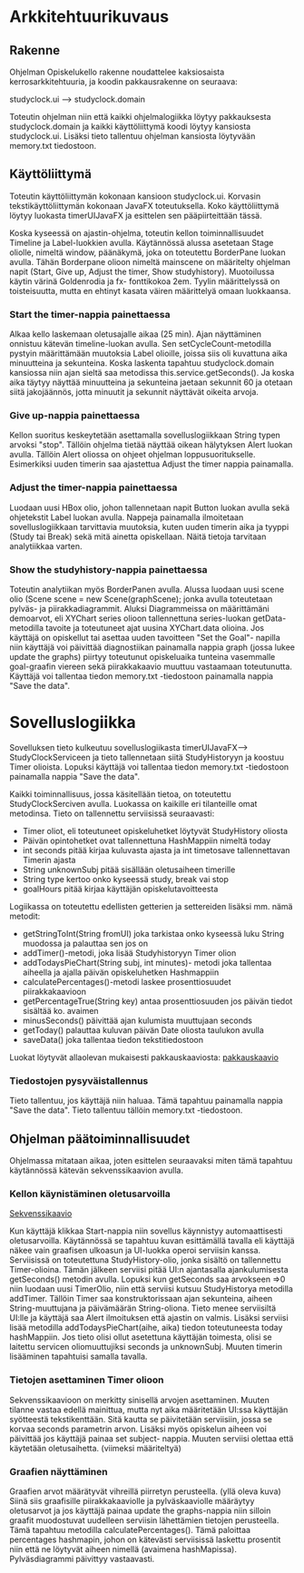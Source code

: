# Arkkitehtuurikuvaus

## Rakenne

Ohjelman Opiskelukello rakenne noudattelee kaksiosaista kerrosarkkitehtuuria, ja koodin pakkausrakenne on seuraava:

studyclock.ui --> studyclock.domain

Toteutin ohjelman niin että kaikki ohjelmalogiikka löytyy pakkauksesta studyclock.domain ja kaikki käyttöliittymä koodi löytyy kansiosta studyclock.ui. Lisäksi tieto tallentuu ohjelman kansiosta löytyvään memory.txt tiedostoon.

## Käyttöliittymä 

Toteutin käyttöliittymän kokonaan kansioon studyclock.ui. Korvasin tekstikäyttöliittymän kokonaan JavaFX toteutuksella. Koko käyttöliittymä löytyy luokasta timerUIJavaFX ja esittelen sen pääpiirteittään tässä.

Koska kyseessä on ajastin-ohjelma, toteutin kellon toiminnallisuudet Timeline ja Label-luokkien avulla. Käytännössä alussa asetetaan Stage oliolle, nimeltä window, päänäkymä, joka on toteutettu BorderPane luokan avulla. Tähän Borderpane olioon nimeltä mainscene on määritelty ohjelman napit (Start, Give up, Adjust the timer, Show studyhistory). Muotoilussa käytin värinä Goldenrodia ja fx- fonttikokoa 2em. Tyylin määrittelyssä on toisteisuutta, mutta en ehtinyt kasata väiren määrittelyä omaan luokkaansa.

### Start the timer-nappia painettaessa
Alkaa kello laskemaan oletusajalle aikaa (25 min). Ajan näyttäminen onnistuu kätevän timeline-luokan avulla. Sen setCycleCount-metodilla pystyin määrittämään muutoksia Label olioille, joissa siis oli kuvattuna aika minuutteina ja sekunteina. Koska laskenta tapahtuu studyclock.domain kansiossa niin ajan sieltä saa metodissa this.service.getSeconds(). Ja koska aika täytyy näyttää minuutteina ja sekunteina jaetaan sekunnit 60 ja otetaan siitä jakojäännös, jotta minuutit ja sekunnit näyttävät oikeita arvoja. 

### Give up-nappia painettaessa
Kellon suoritus keskeytetään asettamalla sovelluslogiikkaan String typen arvoksi "stop". Tällöin ohjelma tietää näyttää oikean hälytyksen Alert luokan avulla. Tällöin Alert oliossa on ohjeet ohjelman loppusuoritukselle. Esimerkiksi uuden timerin saa ajastettua Adjust the timer nappia painamalla.

### Adjust the timer-nappia painettaessa
Luodaan uusi HBox olio, johon tallennetaan napit Button luokan avulla sekä ohjetekstit Label luokan avulla. Nappeja painamalla ilmoitetaan sovelluslogiikkaan tarvittavia muutoksia, kuten uuden timerin aika ja tyyppi (Study tai Break) sekä mitä ainetta opiskellaan. Näitä tietoja tarvitaan analytiikkaa varten.

### Show the studyhistory-nappia painettaessa
Toteutin analytiikan myös BorderPanen avulla. Alussa luodaan uusi scene olio (Scene scene = new Scene(graphScene); jonka avulla toteutetaan pylväs- ja piirakkadiagrammit. Aluksi Diagrammeissa on määrittämäni demoarvot, eli XYChart series olioon tallennettuna series-luokan getData-metodilla tavoite ja toteutuneet ajat uusina XYChart.data olioina. Jos käyttäjä on opiskellut tai asettaa uuden tavoitteen "Set the Goal"- napilla niin käyttäjä voi päivittää diagnostiikan painamalla nappia graph (jossa lukee update the graphs) piirtyy toteutunut opiskeluaika tunteina vasemmalle goal-graafin viereen sekä piirakkakaavio muuttuu vastaamaan toteutunutta. Käyttäjä voi tallentaa tiedon memory.txt -tiedostoon painamalla nappia "Save the data".

# Sovelluslogiikka
Sovelluksen tieto kulkeutuu sovelluslogiikasta timerUIJavaFX--> StudyClockServiceen ja tieto tallennetaan siitä StudyHistoryyn ja koostuu Timer olioista. Lopuksi käyttäjä voi tallentaa tiedon memory.txt -tiedostoon painamalla nappia "Save the data".

Kaikki toiminnallisuus, jossa käsitellään tietoa, on toteutettu StudyClockSerciven avulla. Luokassa on kaikille eri tilanteille omat metodinsa. 
Tieto on tallennettu serviisissä seuraavasti:
- Timer oliot, eli toteutuneet opiskeluhetket löytyvät StudyHistory oliosta
- Päivän opintohetket ovat tallennettuna HashMappiin nimeltä today
- int seconds pitää kirjaa kuluvasta ajasta ja int timetosave tallennettavan Timerin ajasta
- String unknownSubj pitää sisällään oletusaiheen timerille
- String type kertoo onko kyseessä study, break vai stop
- goalHours pitää kirjaa käyttäjän opiskelutavoitteesta

Logiikassa on toteutettu edellisten getterien ja settereiden lisäksi
mm. nämä metodit:
- getStringToInt(String fromUI) joka tarkistaa onko kyseessä luku String muodossa ja palauttaa sen jos on
- addTimer()-metodi, joka lisää Studyhistoryyn Timer olion
- addTodaysPieChart(String subj, int minutes)- metodi joka tallentaa aiheella ja ajalla päivän opiskeluhetken Hashmappiin
-  calculatePercentages()-metodi laskee prosenttiosuudet piirakkakaavioon
- getPercentageTrue(String key) antaa prosenttiosuuden jos päivän tiedot sisältää ko. avaimen
- minusSeconds() päivittää ajan kulumista muuttujaan seconds
- getToday() palauttaa kuluvan päivän Date oliosta taulukon avulla
- saveData() joka tallentaa tiedon tekstitiedostoon

Luokat löytyvät allaolevan mukaisesti pakkauskaaviosta:
[pakkauskaavio](https://github.com/Mazaalto/ot-harjoitustyo2020/blob/master/dokumentaatio/kuvat/Note%2018.%20Dec%202020.jpg)

### Tiedostojen pysyväistallennus
Tieto tallentuu, jos käyttäjä niin haluaa. Tämä tapahtuu painamalla  nappia "Save the data". Tieto tallentuu tällöin memory.txt -tiedostoon. 

## Ohjelman päätoiminnallisuudet

Ohjelmassa mitataan aikaa, joten esittelen seuraavaksi miten tämä tapahtuu käytännössä kätevän sekvenssikaavion avulla.

### Kellon käynistäminen oletusarvoilla
[Sekvenssikaavio](https://github.com/Mazaalto/ot-harjoitustyo2020/blob/master/dokumentaatio/kuvat/Sekvenssikaavio%20kellonka%CC%88ynnistys.jpg)

Kun käyttäjä klikkaa Start-nappia niin sovellus käynnistyy automaattisesti oletusarvoilla. Käytännössä se tapahtuu kuvan esittämällä tavalla eli käyttäjä näkee vain graafisen ulkoasun ja UI-luokka operoi serviisin kanssa. Serviisissä on toteutettuna StudyHistory-olio, jonka sisältö on tallennettu Timer-olioina. Tämän jälkeen serviisi pitää UI:n ajantasalla ajankulumisesta getSeconds() metodin avulla. Lopuksi kun getSeconds saa arvokseen =>0 niin luodaan uusi TimerOlio, niin että serviisi kutsuu StudyHistorya metodilla addTimer. Tällöin Timer saa konstruktorissaan ajan sekunteina, aiheen String-muuttujana ja päivämäärän String-oliona. Tieto menee serviisiltä UI:lle ja käyttäjä saa Alert ilmoituksen että ajastin on valmis. Lisäksi serviisi lisää metodilla addTodaysPieChart(aihe, aika) tiedon toteutuneesta today hashMappiin. Jos tieto olisi ollut asetettuna käyttäjän toimesta, olisi se laitettu servicen oliomuuttujiksi seconds ja unknownSubj. Muuten timerin lisääminen tapahtuisi samalla tavalla.


### Tietojen asettaminen Timer olioon

Sekvenssikaavioon on merkitty sinisellä arvojen asettaminen. Muuten tilanne vastaa edellä mainittua, mutta nyt aika määritetään UI:ssa käyttäjän syötteestä tekstikenttään. Sitä kautta se päivitetään serviisiin, jossa se korvaa seconds parametrin arvon. Lisäksi myös opiskelun aiheen voi päivittää jos käyttäjä painaa set subject- nappia. Muuten serviisi olettaa että käytetään oletusaihetta. (viimeksi määriteltyä)


### Graafien näyttäminen

Graafien arvot määrätyvät vihreillä piirretyn perusteella. (yllä oleva kuva) Siinä siis graafisille piirakkakaaviolle ja pylväskaaviolle määräytyy oletusarvot ja jos käyttäjä painaa update the graphs-nappia niin silloin graafit muodostuvat uudelleen serviisin lähettämien tietojen perusteella. Tämä tapahtuu metodilla calculatePercentages(). Tämä paloittaa percentages hashmapin, johon on kätevästi serviisissä laskettu prosentit niin että ne löytyvät aiheen nimellä (avaimena hashMapissa). Pylväsdiagrammi päivittyy vastaavasti.


